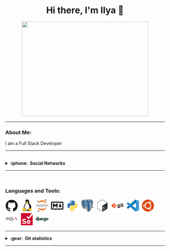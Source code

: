 

<h1
    align="center">
Hi there, I'm Ilya 👋
    </h1>

<div align="center">
  <img src="https://media.giphy.com/media/z2KbVZxKCHxxIDhnsQ/giphy.gif" width="400" height="300"/>
</div>

<!--
**yi1lei6a3/yi1lei6a3** is a ✨ _special_ ✨ repository because its `README.md` (this file) appears on your GitHub profile.

Here are some ideas to get you started:

- 🔭 I’m currently working on ...
- 🌱 I’m currently learning ...
- 👯 I’m looking to collaborate on ...
- 🤔 I’m looking for help with ...
- 💬 Ask me about ...
- 📫 How to reach me: ...
- 😄 Pronouns: ...
- ⚡ Fun fact: ...
-->

---

### About Me:

I am a Full Stack Developer

---

<br>
<Details close="true">
    <summary><b>:iphone: &nbsp;Social Networks</b></summary>

[![Instagram][1.2]][1] [![Telegram][2.2]][2]

[1.2]: https://s4.uupload.ir/files/instagram_6djz.png
[2.2]: https://s4.uupload.ir/files/telegram_q47u.png

[1]: https://www.instagram.com/ilya.dubinin
[2]: http://telegram.me/Ilya_V_Dubinin
</details>

---

<br>

### Languages and Tools:

<div>
  <img src="https://github.com/devicons/devicon/blob/master/icons/github/github-original.svg" title="Github" alt="Github" width="40" height="40"/>&nbsp;
  <img src="https://github.com/devicons/devicon/blob/master/icons/linux/linux-original.svg" title="Linux" alt="Linux" width="40" height="40"/>&nbsp;
  <img src="https://github.com/devicons/devicon/blob/master/icons/jupyter/jupyter-original-wordmark.svg" title="Jupyter" alt="Jupytert" width="40" height="40"/>&nbsp;
  <img src="https://github.com/devicons/devicon/blob/master/icons/markdown/markdown-original.svg" title="Markdown" alt="Mpring" width="40" height="40"/>&nbsp;
  <img src="https://github.com/devicons/devicon/blob/master/icons/python/python-original.svg" title="Python" alt="Python" width="40" height="40"/>&nbsp;
  <img src="https://github.com/devicons/devicon/blob/master/icons/postgresql/postgresql-original.svg" title="Postgresql" alt="Postgresql" width="40" height="40"/>&nbsp;
  <img src="https://github.com/devicons/devicon/blob/master/icons/bash/bash-original.svg" title="Bash" alt="Bash" width="40" height="40"/>&nbsp;
  <img src="https://github.com/devicons/devicon/blob/master/icons/git/git-original-wordmark.svg" title="Git" **alt="Git" width="40" height="40"/>&nbsp;
  <img src="https://github.com/devicons/devicon/blob/master/icons/vscode/vscode-original.svg" title="vscode" **alt="vscode" width="40" height="40"/>&nbsp;
  <img src="https://github.com/devicons/devicon/blob/master/icons/ubuntu/ubuntu-plain.svg" title="Ubuntu" alt="Ubuntu" width="40" height="40"/>&nbsp;
  <img src="https://github.com/devicons/devicon/blob/master/icons/sqlalchemy/sqlalchemy-original.svg" title="sqlalchemy" alt="sqlalchemy" width="40" height="40"/>&nbsp;
  <img src="https://github.com/devicons/devicon/blob/master/icons/selenium/selenium-original.svg" title="selenium" alt="selenium" width="40" height="40"/>&nbsp;
  <img src="https://github.com/devicons/devicon/blob/master/icons/django/django-plain-wordmark.svg" title="Github" alt="Github" width="40" height="40"/>&nbsp;
</div>

<!--
<br>
<h2>Skills</h2>

<p align="center">
  <a href="https://skillicons.dev">
    <img src="https://skillicons.dev/icons?i=git,vscode,bash,linux,jupyter" />
  </a>
</p>
<p align="center">
  <a href="https://skillicons.dev">
    <img src="https://skillicons.dev/icons?i=python,github,postgres,md" />
  </a>
</p>
-->

---

<Details close="true">
    <summary><b>:gear: &nbsp;Git statistics</b></summary>

<br>


![](https://github-readme-stats.vercel.app/api?username=yi1lei6a3&theme=tokyonight&hide_border=false&include_all_commits=true&count_private=true)
![](http://github-readme-streak-stats.herokuapp.com?user=yi1lei6a3&theme=tokyonight&hide_border=true&date_format=j%20M%5B%20Y%5D)
![](https://github-readme-stats.vercel.app/api/top-langs/?username=yi1lei6a3&theme=tokyonight&hide_border=false&include_all_commits=true&count_private=true&layout=compact)


<br>

[![trophy](https://github-profile-trophy.vercel.app/?username=yi1lei6a3&&theme=tokyonight&margin-w=8)](https://github.com/ryo-ma/github-profile-trophy)

<br>
</details>


***
